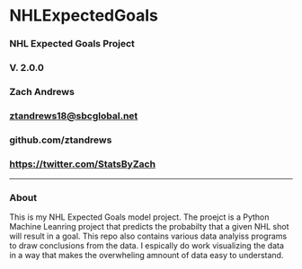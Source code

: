 # NHLExpectedGoals
### NHL Expected Goals Project
### V. 2.0.0
### Zach Andrews
### ztandrews18@sbcglobal.net
### github.com/ztandrews
### https://twitter.com/StatsByZach

---
### About

This is my NHL Expected Goals model project. The proejct is a Python Machine Leanring project that predicts the probabilty that a given NHL shot will result in a goal. This repo also contains various data analyiss programs to draw conclusions from the data. I espically do work visualizing the data in a way that makes the overwheling amnount of data easy to understand.
